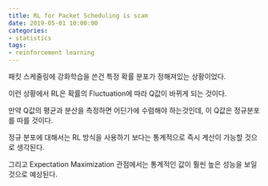```yaml
---
title: RL for Packet Scheduling is scam
date: 2019-05-01 10:00:00
categories:
- statistics
tags:
- reinforcement learning
---
```


패킷 스케줄링에 강화학습을 쓴건 특정 확률 분포가 정해져있는 상황이었다.  

이런 상황에서 RL은 확률의 Fluctuation에 따라 Q값이 바뀌게 되는 것이다.  

만약 Q값의 평균과 분산을 측정하면 어딘가에 수렴해야 하는것인데, 이 Q값은 정규분포를 따를 것이다.  

정규 분포에 대해서는 RL 방식을 사용하기 보다는 통계적으로 즉시 계산이 가능할 것으로 생각된다.  

그리고 Expectation Maximization 관점에서는 통계적인 값이 훨씬 높은 성능을 보일 것으로 예상된다. 